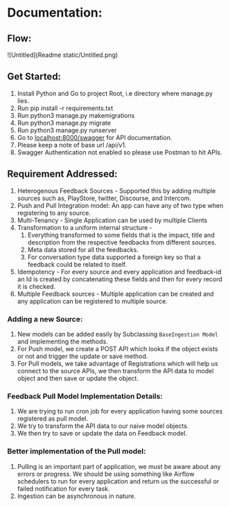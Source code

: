 # Documentation:

## Flow:

![Untitled](Readme static/Untitled.png)

## Get Started:

1. Install Python and Go to project Root, i.e directory where manage.py lies.
2. Run pip install -r requirements.txt
3. Run python3 manage.py makemigrations
4. Run python3 manage.py migrate
5. Run python3 manage.py runserver
6. Go to [localhost:8000/swagger](http://localhost:8000/swagger) for API documentation.
7. Please keep a note of base url /api/v1.
8. Swagger Authentication not enabled so please use Postman to hit APIs.

## Requirement Addressed:

1. Heterogenous Feedback Sources - Supported this by adding multiple sources such as, 
PlayStore, twitter, Discourse, and Intercom.
2. Push and Pull Integration model: An app can have any of two type when registering to any source.
3. Multi-Tenancy - Single Application can be used by multiple Clients
4. Transformation to a uniform internal structure - 
    1. Everything transformed to some fields that is the impact, title and description from the respective feedbacks from different sources.
    2. Meta data stored for all the feedbacks.
    3. For conversation type data supported a foreign key so that a feedback could be related to itself.
5. Idempotency - For every source and every application and feedback-id an Id is created by concatenating these fields and then for every record it is checked.
6. Multiple Feedback sources - Multiple application can be created and any application can be registered to multiple source.

### Adding a new Source:

1. New models can be added easily by Subclassing `BaseIngestion Model` and implementing the methods.
2. For Push model, we create a POST API which looks if the object exists or not and trigger the update or save method.
3. For Pull models, we take advantage of Registrations which will help us connect to the source APIs, we then transform the API data to model object and then save or update the object.

### Feedback Pull Model Implementation Details:

1. We are trying to run cron job for every application having some sources registered as pull model. 
2. We try to transform the API data to our naive model objects. 
3. We then try to save or update the data on Feedback model.

### Better implementation of the Pull model:

1. Pulling is an important part of application, we must be aware about any errors or progress. We should be using something like Airflow schedulers to run for every application and return us the successful or failed notification for every task.
2. Ingestion can be asynchronous in nature.